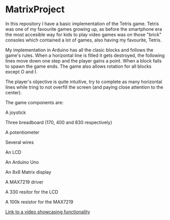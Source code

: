 # MatrixProject

In this repository I have a basic implementation of the Tetris game.
Tetris was one of my favourite games growing up, as before the smartphone era
the most accesible way for kids to play video games was on those "brick"
consoles which contained a lot of games, also having my favourite, Tetris.

My implementation in Arduino has all the clasic blocks and follows the game's rules.
When a horizontal line is filled it gets destroyed, the following lines move down
one step and the player gains a point. When a block fails to spawn the game ends.
The game also allows rotation for all blocks except O and I.
 
The player's objective is quite intuitive, try to complete as many horizontal lines
while tring to not overfill the screen (and paying close attention to the center).

The game components are:

A joystick

Three breadboard (170, 400 and 830 respectively)

A potentiometer

Several wires

An LCD

An Arduino Uno

An 8x8 Matrix display

A MAX7219 driver

A 330 resitor for the LCD

A 100k resistor for the MAX7219

[Link to a video showcasing functionality](/https://youtu.be/0VH4JV-nQ9k )



